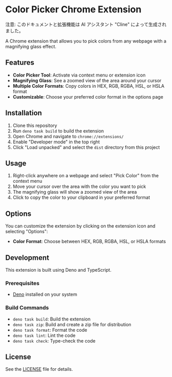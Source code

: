 # Color Picker Chrome Extension

注意: このドキュメントと拡張機能は AI アシスタント "Cline" によって生成されました。

A Chrome extension that allows you to pick colors from any webpage with a magnifying glass effect.

## Features

- **Color Picker Tool**: Activate via context menu or extension icon
- **Magnifying Glass**: See a zoomed view of the area around your cursor
- **Multiple Color Formats**: Copy colors in HEX, RGB, RGBA, HSL, or HSLA format
- **Customizable**: Choose your preferred color format in the options page

## Installation

1. Clone this repository
2. Run `deno task build` to build the extension
3. Open Chrome and navigate to `chrome://extensions/`
4. Enable "Developer mode" in the top right
5. Click "Load unpacked" and select the `dist` directory from this project

## Usage

1. Right-click anywhere on a webpage and select "Pick Color" from the context menu
2. Move your cursor over the area with the color you want to pick
3. The magnifying glass will show a zoomed view of the area
4. Click to copy the color to your clipboard in your preferred format

## Options

You can customize the extension by clicking on the extension icon and selecting "Options":

- **Color Format**: Choose between HEX, RGB, RGBA, HSL, or HSLA formats

## Development

This extension is built using Deno and TypeScript.

### Prerequisites

- [Deno](https://deno.land/) installed on your system

### Build Commands

- `deno task build`: Build the extension
- `deno task zip`: Build and create a zip file for distribution
- `deno task format`: Format the code
- `deno task lint`: Lint the code
- `deno task check`: Type-check the code

## License

See the [LICENSE](LICENSE) file for details.
